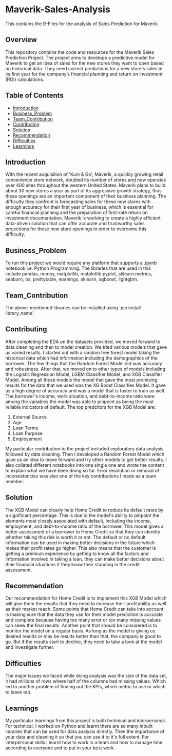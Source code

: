 # Maverik-Sales-Analysis
This contains the R-Files for the analysis of Sales Prediction for Maverik

## Overview

This repository contains the code and resources for the Maverik Sales Prediction Project. The project aims to develope a predictive model for Maverik to get an idea of sales for the new stores they want to open based on historical data. They need correct predictions for a new store's sales in its first year for the company’s financial planning and return on investment (ROI) calculations. 

## Table of Contents

- [Introduction](#introduction)
- [Business_Problem](#business_problem)
- [Team_Contribution](#team_contribution)
- [Contributing](#contributing)
- [Solution](#solution)
- [Recommendation](#recommendation)
- [Difficulties](#difficulties)
- [Learnings](#learnings)

## Introduction
With the recent acquisition of 'Kum & Go', Maverik, a quickly growing retail convenience store network, doubled its number of stores and now operates over 400 sites throughout the western United States. Maverik plans to build about 30 new stores a year as part of its aggressive growth strategy, thus these openings are an important component of their business planning. The difficulty they confront is forecasting sales for these new stores with enough accuracy for their first year of business, which is essential for careful financial planning and the preparation of first-rate return on investment documentation. Maverik is working to create a highly efficient data-driven solution that can offer accurate and trustworthy sales projections for these new store openings in order to overcome this difficulty. 

## Business_Problem

To run this project we would require any platform that supports a .ipynb notebook i.e. Python Programming. 
The libraries that are used in this include pandas, numpy, matplotlib, matplotlib.pyplot, sklearn.metrics, seaborn, os, prettytable, warnings, sklearn, xgboost, lightgbm. 

## Team_Contribution
The above-mentioned libraries can be installed using 'pip install library_name'. 

## Contributing

After completing the EDA on the datasets provided, we moved forward to data cleaning and then to model creation. 
We tried various models that gave us varied results. I started out with a random tree forest model taking the historical data which had information including the demographics of the borrower. The few things that the Random Forest Model did was accuracy and robustness. 
After that, we moved on to other types of models including the Logistic Regression Model, LGBM Classifier Model, and XGB Classifier Model. 
Among all those models the model that gave the most promising results for the data that we used was the XG Boost Classifies Model. It gave us a high degree of accuracy and was a model that is faster to train as well. The borrower's income, work situation, and debt-to-income ratio were among the variables the model was able to pinpoint as being the most reliable indicators of default. 
The top predcitors for the XGB Model are:
1. External Source
2. Age
3. Loan Terms
4. Loan Purpose
5. Employement

My particular contribution to the project included exploratory data analysis followed by data cleaning. Then I developed a Random Forest Model which gave us an idea to move forward and try other models to get better results. I also collated different notebooks into one single one and wrote the content to explain what we have been doing so far. Error resolution or removal of inconsistencies was also one of the key contributions I made as a team member. 

## Solution

The XGB Model can clearly help Home Credit to reduce its default rates by a significant percentage.  This is due to the model's ability to pinpoint the elements most closely associated with default, including the income, employment, and debt-to-income ratio of the borrower. 
This model gives a better assessment of a borrower to Home Credit so that they can identify whether taking this risk is worth it or not. The default or no default information can be used in making better decisions in the future which makes their profit rates go higher. 
This also means that the customer is getting a premium experience by getting to know all the factors and information involved in taking a loan. they can make better decisions about their financial situations if they know their standing in the credit assessment. 

## Recommendation

Our recommendation for Home Credit is to implement this XGB Model which will give them the results that they need to increase their profitability as well as their market reach. 
Some points that Home Credit can take into account is making sure that the data they use for their model prediction is accurate and complete because having too many error or too many missing values can skew the final results. 
Another point that should be considered is to monitor the model on a regular basis. As long as the model is giving us desired results or may be results better than that, the company is good to go. But if the results start to decline, they need to take a look at the model and investigate further. 

## Difficulties

The major issues we faced while doing analysis was the size of the data set, it had millions of rows where half of the columns had missing values. Which led to another problem of finding out the KPIs, which metric to use or which to leave out. 

## Learnings

My particular learnings from this project is both technical and interpersonal. 
For technical, I worked on Python and learnt there are so many inbuilt libraries that can be used for data analysis directly. 
Then the importance of your data and cleaning it so that you can use it to it's full extent. 
For interpersonal skills I learnt how to work in a team and how to manage time according to everyone and to put in your best work. 
